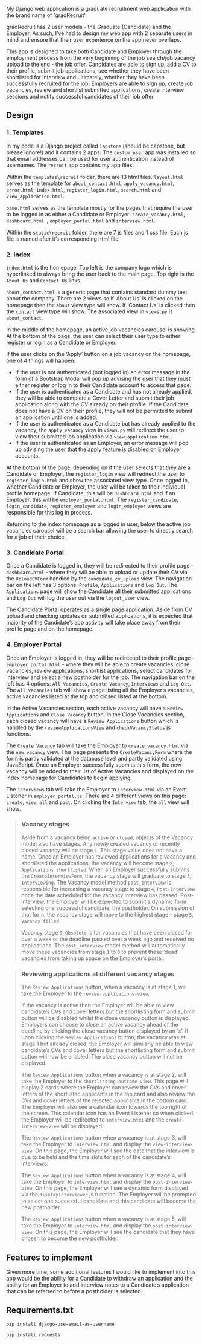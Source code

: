 My Django web application is a graduate recruitment web application with the brand name of 'gradRecruit'. 

gradRecruit has 2 user models - the Graduate (Candidate) and the Employer. As such, I’ve had to design my web app with 2 separate users in mind and ensure that their user experience on the app never overlaps.

This app is designed to take both Candidate and Employer through the employment process from the very beginning of the job search/job vacancy upload to the end - the job offer. Candidates are able to sign up, add a CV to their profile, submit job applications, see whether they have been shortlisted for interview and ultimately, whether they have been successfully recruited for the job. Employers are able to sign up, create job vacancies, review and shortlist submitted applications, create interview sessions and notify successful candidates of their job offer.

## Design


### 1. Templates
In my code is a Django project called `lapstone` (should be capstone, but please ignore!) and it contains 2 apps. The `custom_user` app was installed so that email addresses can be used for user authentication instead of usernames. The `recruit` app contains my app files.

Within the `templates\recruit` folder, there are 13 html files. `layout.html` serves as the template for `about_contact.html`, `apply_vacancy.html`, `error.html`, `index.html`, `register_login.html`, `search.html` and `view_application.html`.

`base.html` serves as the template mostly for the pages that require the user to be logged in as either a Candidate or Employer: `create_vacancy.html`, `dashboard.html	`, `employer_portal.html` and `interview.html`.

Within the `static\recruit` folder, there are 7 js files and 1 css file. Each js file is named after it’s corresponding html file. 

### 2. Index

`index.html` is the homepage. Top left is the company logo which is hyperlinked to always bring the user back to the main page. Top right is the `About Us` and `Contact Us` links. 

`about_contact.html` is a generic page that contains standard dummy text about the company. There are 2 views so if ‘About Us’ is clicked on the homepage then the `about` view type will show. If ‘Contact Us’ is clicked then the `contact` view type will show. The associated view in `views.py` is `about_contact`.

In the middle of the homepage, an active job vacancies carousel is showing. At the bottom of the page, the user can select their user type to either register or login as a Candidate or Employer.

If the user clicks on the ‘Apply’ button on a job vacancy on the homepage, one of 4 things will happen:
- If the user is not authenticated (not logged in) an error message in the form of a Bootstrap Modal will pop up advising the user that they must either register or log in to their Candidate account to access that page.
- If the user is authenticated as a Candidate and has not already applied, they will be able to complete a Cover Letter and submit their job application along with the CV already on their profile. If the Candidate does not have a CV on their profile, they will not be permitted to submit an application until one is added.
- If the user is authenticated as a Candidate but has already applied to the vacancy, the `apply_vacancy` view in `views.py` will redirect the user to view their submitted job application via `view_application.html`. 
- If the user is authenticated as an Employer, an error message will pop up advising the user that the apply feature is disabled on Employer accounts. 

At the bottom of the page, depending on if the user selects that they are a Candidate or Employer, the `register_login` view will redirect the user to `register_login.html` and show the associated view type. 
Once logged in, whether Candidate or Employer, the user will be taken to their individual profile homepage. If Candidate, this will be `dashboard.html` and if an Employer, this will be `employer_portal.html`. The `register_candidate`, `login_candidate`, `register_employer` and `login_employer` views are responsible for this log in process.

Returning to the index homepage as a logged in user, below the active job vacancies carousel will be a search bar allowing the user to directly search for a job of their choice.

### 3. Candidate Portal

Once a Candidate is logged in, they will be redirected to their profile page -`dashboard.html` - where they will be able to upload or update their CV via the `UploadCVForm` handled by the `candidate_cv_upload` view. The navigation bar on the left has 3 options: `Profile`, `Applications` and `Log Out`. The `Applications` page will show the Candidate all their submitted applications and `Log Out` will log the user out via the `logout_user` view. 

The Candidate Portal operates as a single page application. Aside from CV upload and checking updates on submitted applications, it is expected that majority of the Candidate’s app activity will take place away from their profile page and on the homepage. 

### 4. Employer Portal

Once an Employer is logged in, they will be redirected to their profile page - `employer_portal.html` - where they will be able to create vacancies, close vacancies, review applications, shortlist applications, select candidates for interview and select a new postholder for the job. 
The navigation bar on the left has 4 options: `All Vacancies`, `Create Vacancy`, `Interviews` and `Log Out`. 
The `All Vacancies` tab will show a page listing all the Employer’s vacancies, active vacancies listed at the top and closed listed at the bottom.

In the Active Vacancies section, each active vacancy will have a `Review Applications` and `Close Vacancy` button. In the Close Vacancies section, each closed vacancy will have a `Review Applications` button which is handled by the `reviewApplicationsView` and `checkVacancyStatus` js functions.

The `Create Vacancy` tab will take the Employer to `create_vacancy.html` via the `new_vacancy` view. This page presents the `CreateVacancyForm` where the form is partly validated at the database level and partly validated using JavaScript. Once an Employer successfully submits this form, the new vacancy will be added to their list of Active Vacancies and displayed on the index homepage for Candidates to begin applying.

The `Interviews` tab will take the Employer to `interview.html` via an Event Listener in `employer_portal.js`. There are 4 different views on this page: `create`, `view`, `all` and `post`. On clicking the `Interview` tab, the `all` view will show. 

> ### Vacancy stages
>
> Aside from a vacancy being `active` or `closed`, objects of the Vacancy model also have stages. Any newly created vacancy or recently closed vacancy will be stage `1`. This stage value does not have a name. Once an Employer has reviewed applications for a vacancy and shortlisted the applications, the vacancy will become stage `2`, `Applications shortlisted`. When an Employer successfully submits the `CreateInterviewForm`, the vacancy stage will graduate to stage `3`, `Interviewing`. The Vacancy model method `post_interview` is responsible for increasing a vacancy stage to stage `4`, `Post-Interview` once the date scheduled for the vacancy interview has passed. Post-interview, the Employer will be expected to submit a dynamic form selecting one successful candidate, the postholder. On submission of that form, the vacancy stage will move to the highest stage – stage `5`, `Vacancy filled`. 
> 
>Vacancy stage `0`, `Obsolete` is for vacancies that have been closed for over a week or the deadline passed over a week ago and received no applications. The `post_interview` model method will automatically move these vacancies from stage `1` to `0` to prevent these ‘dead’ vacancies from taking up space on the Employer’s portal. 



> ### Reviewing applications at different vacancy stages
>
> The `Review Applications` button, when a vacancy is at stage 1, will take the Employer to the `review-applications-view`. 
>
> If the vacancy is active then the Employer will be able to view candidate’s CVs and cover letters but the shortlisting form and submit button will be disabled whilst the close vacancy button is displayed. Employers can choose to close an active vacancy ahead of the deadline by clicking the close vacancy button displayed by an ‘x’. If upon clicking the `Review Applications` button, the vacancy was at stage 1 but already closed, the Employer will similarly be able to view candidate’s CVs and cover letters but the shortlisting form and submit button will now be enabled. The close vacancy button will not be displayed.
>
> The `Review Applications` button when a vacancy is at stage 2, will take the Employer to the `shortlisting-outcome-view`. This page will display 2 cards where the Employer can review the CVs and cover letters of the shortlisted applicants in the top card and also review the CVs and cover letters of the rejected applicants in the bottom card. The Employer will also see a calendar icon towards the top right of the screen. This calendar icon has an Event Listener so when clicked, the Employer will be redirected to `interview.html` and the `create-interview-view` will be displayed.
>
> The `Review Applications` button when a vacancy is at stage 3, will take the Employer to `interview.html` and display the `view-interview-view`. On this page, the Employer will see the date that the interview is due to be held and the time slots for each of the candidate’s interviews.
>
> The `Review Applications` button when a vacancy is at stage 4, will take the Employer to `interview.html` and display the `post-interview-view`. On this page, the Employer will see a dynamic form displayed via the `displayInterviewee` js function. The Employer will be prompted to select one successful candidate and this candidate will become the new postholder.
>
> The `Review Applications` button when a vacancy is at stage 5, will take the Employer to `interview.html` and display the `post-interview-view`. On this page, the Employer will see the candidate that they have chosen to become the new postholder.

## Features to implement

Given more time, some additional features I would like to implement into this app would be the ability for a Candidate to withdraw an application and the ability for an Employer to add interview notes to a Candidate’s application that can be referred to before a postholder is selected.

## Requirements.txt


`pip install django-use-email-as-username`

`pip install requests`
